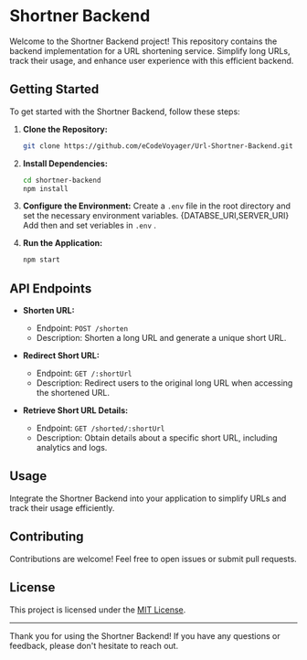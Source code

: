 # Shortner Backend

Welcome to the Shortner Backend project! This repository contains the backend implementation for a URL shortening service. Simplify long URLs, track their usage, and enhance user experience with this efficient backend.

## Getting Started

To get started with the Shortner Backend, follow these steps:

1. **Clone the Repository:**
   ```bash
   git clone https://github.com/eCodeVoyager/Url-Shortner-Backend.git

2. **Install Dependencies:**
   ```bash
   cd shortner-backend
   npm install
   ```

3. **Configure the Environment:**
   Create a `.env` file in the root directory and set the necessary environment variables. {DATABSE_URI,SERVER_URI} Add then and set veriables in `.env` . 

4. **Run the Application:**
   ```bash
   npm start
   ```

## API Endpoints

- **Shorten URL:**
  - Endpoint: `POST /shorten`
  - Description: Shorten a long URL and generate a unique short URL.

- **Redirect Short URL:**
  - Endpoint: `GET /:shortUrl`
  - Description: Redirect users to the original long URL when accessing the shortened URL.

- **Retrieve Short URL Details:**
  - Endpoint: `GET /shorted/:shortUrl`
  - Description: Obtain details about a specific short URL, including analytics and logs.

## Usage

Integrate the Shortner Backend into your application to simplify URLs and track their usage efficiently.

## Contributing

Contributions are welcome! Feel free to open issues or submit pull requests.

## License

This project is licensed under the [MIT License](LICENSE).

---

Thank you for using the Shortner Backend! If you have any questions or feedback, please don't hesitate to reach out.
